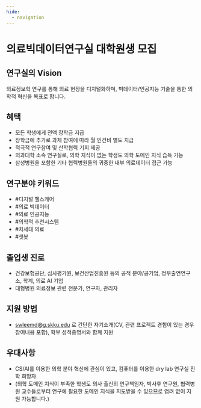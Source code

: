 ```yaml
---
hide:
  - navigation
---
```


# 의료빅데이터연구실 대학원생 모집

## 연구실의 Vision

의료정보학 연구를 통해 의료 현장을 디지털화하며, 빅데이터/인공지능 기술을 통한 의학적 혁신을 목표로 합니다.

## 혜택

- 모든 학생에게 전액 장학금 지급
- 장학금에 추가로 과제 참여에 따라 월 인건비 별도 지급
- 적극적 연구참여 및 산학협력 기회 제공
- 의과대학 소속 연구실로, 의학 지식이 없는 학생도 의학 도메인 지식 습득 가능
- 삼성병원을 포함한 기타 협력병원들의 귀중한 내부 의료데이터 접근 가능

## 연구분야 키워드

- \#디지털 헬스케어 
- \#의료 빅데이터 
- \#의료 인공지능 
- \#의학적 추천시스템 
- \#차세대 의료 
- \#챗봇

## 졸업생 진로

- 건강보험공단, 심사평가원, 보건산업진흥원 등의 공적 분야/공기업, 정부출연연구소, 학계, 의료 AI 기업
- 대형병원 의료정보 관련 전문가, 연구자, 관리자

## 지원 방법

- swleemd@g.skku.edu 로 간단한 자기소개(CV, 관련 프로젝트 경험이 있는 경우 참여내용 포함), 학부 성적증명서와 함께 지원

## 우대사항

- CS/AI를 이용한 의학 분야 혁신에 관심이 있고, 컴퓨터를 이용한 dry lab 연구실 진학 희망자
- (의학 도메인 지식이 부족한 학생도 의사 출신의 연구책임자, 박사후 연구원, 협력병원 교수들로부터 연구에 필요한 도메인 지식을 지도받을 수 있으므로 염려 없이 지원 가능합니다.)
